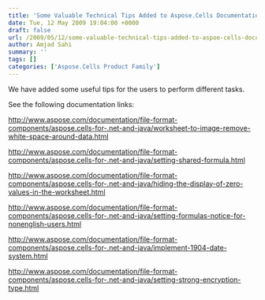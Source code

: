 ```yaml
---
title: 'Some Valuable Technical Tips Added to Aspose.Cells Documentation'
date: Tue, 12 May 2009 19:04:00 +0000
draft: false
url: /2009/05/12/some-valuable-technical-tips-added-to-aspoe-cells-documentation/
author: Amjad Sahi
summary: ''
tags: []
categories: ['Aspose.Cells Product Family']
---
```


We have added some useful tips for the users to perform different tasks.

See the following documentation links:

http://www.aspose.com/documentation/file-format-components/aspose.cells-for-.net-and-java/worksheet-to-image-remove-white-space-around-data.html

http://www.aspose.com/documentation/file-format-components/aspose.cells-for-.net-and-java/setting-shared-formula.html

http://www.aspose.com/documentation/file-format-components/aspose.cells-for-.net-and-java/hiding-the-display-of-zero-values-in-the-worksheet.html

http://www.aspose.com/documentation/file-format-components/aspose.cells-for-.net-and-java/setting-formulas-notice-for-nonenglish-users.html

http://www.aspose.com/documentation/file-format-components/aspose.cells-for-.net-and-java/implement-1904-date-system.html

http://www.aspose.com/documentation/file-format-components/aspose.cells-for-.net-and-java/setting-strong-encryption-type.html








